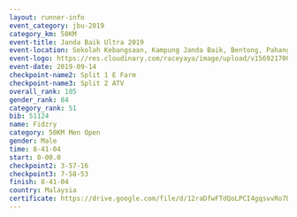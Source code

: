 ```yaml
---
layout: runner-info 
event_category: jbu-2019 
category_km: 50KM 
event-title: Janda Baik Ultra 2019
event-location: Sekolah Kebangsaan, Kampung Janda Baik, Bentong, Pahang, Malaysia 
event-logo: https://res.cloudinary.com/raceyaya/image/upload/v1569217009/logo/janda-baik_vch1pc.jpg 
event-date: 2019-09-14 
checkpoint-name2: Split 1 E Farm 
checkpoint-name3: Split 2 ATV 
overall_rank: 105
gender_rank: 84
category_rank: 51
bib: 51124
name: Fidzry
category: 50KM Men Open
gender: Male
time: 8-41-04
start: 0-00.0
checkpoint2: 3-57-16
checkpoint3: 7-58-53
finish: 8-41-04
country: Malaysia
certificate: https://drive.google.com/file/d/12raDfwFTdQoLPCI4gqsvvRo7DsvURM-k/view?usp=sharing
---
```

